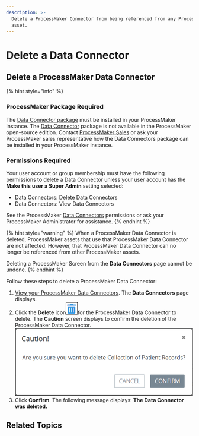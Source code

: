 ```yaml
---
description: >-
  Delete a ProcessMaker Connector from being referenced from any ProcessMaker
  asset.
---
```


# Delete a Data Connector

## Delete a ProcessMaker Data Connector

{% hint style="info" %}
### ProcessMaker Package Required

The [Data Connector package](../../package-development-distribution/package-a-connector/data-connector-package.md) must be installed in your ProcessMaker instance. The [Data Connector](what-is-a-data-connector.md) package is not available in the ProcessMaker open-source edition. Contact [ProcessMaker Sales](https://www.processmaker.com/contact/) or ask your ProcessMaker sales representative how the Data Connectors package can be installed in your ProcessMaker instance.

### Permissions Required

Your user account or group membership must have the following permissions to delete a Data Connector unless your user account has the **Make this user a Super Admin** setting selected:

* Data Connectors: Delete Data Connectors
* Data Connectors: View Data Connectors

See the ProcessMaker [Data Connectors](../../processmaker-administration/permission-descriptions-for-users-and-groups.md#data-connectors) permissions or ask your ProcessMaker Administrator for assistance.
{% endhint %}

{% hint style="warning" %}
When a ProcessMaker Data Connector is deleted, ProcessMaker assets that use that ProcessMaker Data Connector are not affected. However, that ProcessMaker Data Connector can no longer be referenced from other ProcessMaker assets.

Deleting a ProcessMaker Screen from the **Data Connectors** page cannot be undone.
{% endhint %}

Follow these steps to delete a ProcessMaker Data Connector:

1. [View your ProcessMaker Data Connectors](view-data-connectors.md#view-all-scripts). The **Data Connectors** page displays.
2. Click the **Delete** icon![](../../.gitbook/assets/trash-icon-process-modeler-processes.png)for the ProcessMaker Data Connector to delete. The **Caution** screen displays to confirm the deletion of the ProcessMaker Data Connector. ![](../../.gitbook/assets/caution-delete-data-connector-package.png) 
3. Click **Confirm**. The following message displays: **The Data Connector was deleted.**

## Related Topics



